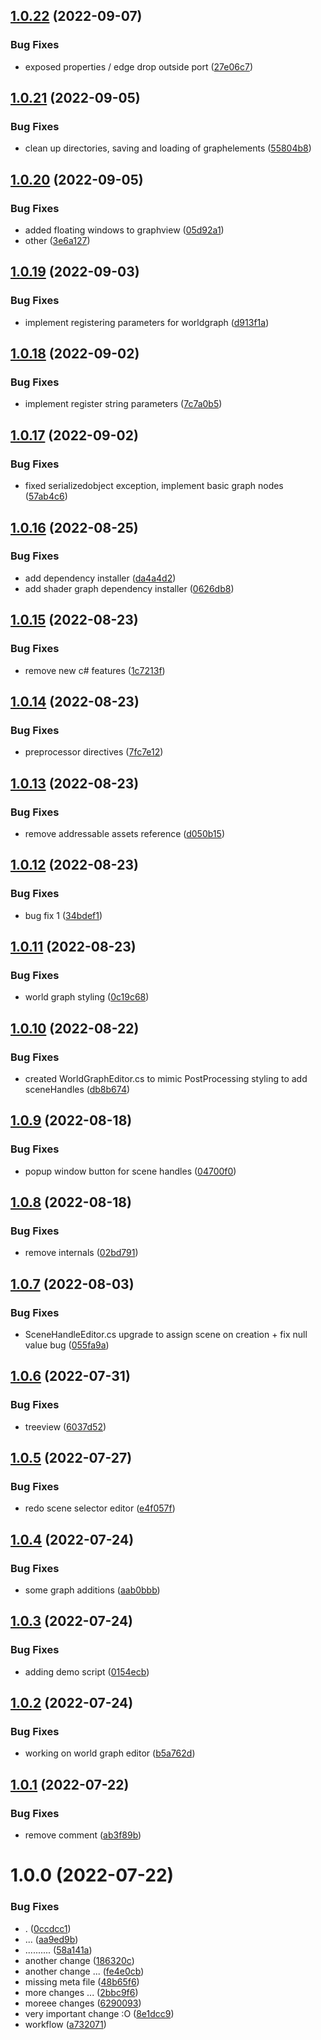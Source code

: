 ## [1.0.22](https://github.com/vazeraja/TN_SceneManagement/compare/v1.0.21...v1.0.22) (2022-09-07)


### Bug Fixes

* exposed properties / edge drop outside port ([27e06c7](https://github.com/vazeraja/TN_SceneManagement/commit/27e06c742830d2b0641b19fa93db7321c29adf23))

## [1.0.21](https://github.com/vazeraja/TN_SceneManagement/compare/v1.0.20...v1.0.21) (2022-09-05)


### Bug Fixes

* clean up directories, saving and loading of graphelements ([55804b8](https://github.com/vazeraja/TN_SceneManagement/commit/55804b8b7fcba6023f141c6d1ca0991eafa88197))

## [1.0.20](https://github.com/vazeraja/TN_SceneManagement/compare/v1.0.19...v1.0.20) (2022-09-05)


### Bug Fixes

* added floating windows to graphview ([05d92a1](https://github.com/vazeraja/TN_SceneManagement/commit/05d92a19b10ad935596514e8667ef87b815e601e))
* other ([3e6a127](https://github.com/vazeraja/TN_SceneManagement/commit/3e6a12798d0a2d4491979dc10d6645012c51e349))

## [1.0.19](https://github.com/vazeraja/TN_SceneManagement/compare/v1.0.18...v1.0.19) (2022-09-03)


### Bug Fixes

* implement registering parameters for worldgraph ([d913f1a](https://github.com/vazeraja/TN_SceneManagement/commit/d913f1abeb89f51a0b60969935efa37f488c8f69))

## [1.0.18](https://github.com/vazeraja/TN_SceneManagement/compare/v1.0.17...v1.0.18) (2022-09-02)


### Bug Fixes

* implement register string parameters ([7c7a0b5](https://github.com/vazeraja/TN_SceneManagement/commit/7c7a0b51f2b7a86aed31001ffb4ba49d0f01cf05))

## [1.0.17](https://github.com/vazeraja/TN_SceneManagement/compare/v1.0.16...v1.0.17) (2022-09-02)


### Bug Fixes

* fixed serializedobject exception, implement basic graph nodes ([57ab4c6](https://github.com/vazeraja/TN_SceneManagement/commit/57ab4c6f41e4d7ac0a6ce3cd31655b88d33df61f))

## [1.0.16](https://github.com/vazeraja/TN_SceneManagement/compare/v1.0.15...v1.0.16) (2022-08-25)


### Bug Fixes

* add dependency installer ([da4a4d2](https://github.com/vazeraja/TN_SceneManagement/commit/da4a4d2a6ae7bdc7c32a26c6b91bd39207fb04c4))
* add shader graph dependency installer ([0626db8](https://github.com/vazeraja/TN_SceneManagement/commit/0626db86c64582426299f74adad5bcb867cce979))

## [1.0.15](https://github.com/vazeraja/TN_SceneManagement/compare/v1.0.14...v1.0.15) (2022-08-23)


### Bug Fixes

* remove new c# features ([1c7213f](https://github.com/vazeraja/TN_SceneManagement/commit/1c7213fe596c7e7e00048d7dc8c187a8e3e71d09))

## [1.0.14](https://github.com/vazeraja/TN_SceneManagement/compare/v1.0.13...v1.0.14) (2022-08-23)


### Bug Fixes

* preprocessor directives ([7fc7e12](https://github.com/vazeraja/TN_SceneManagement/commit/7fc7e12c7665b61e4eedfb6c6e32f7b2c204fd43))

## [1.0.13](https://github.com/vazeraja/TN_SceneManagement/compare/v1.0.12...v1.0.13) (2022-08-23)


### Bug Fixes

* remove addressable assets reference ([d050b15](https://github.com/vazeraja/TN_SceneManagement/commit/d050b15f9cdfd92ebb2857a79e141857df8edd0e))

## [1.0.12](https://github.com/vazeraja/TN_SceneManagement/compare/v1.0.11...v1.0.12) (2022-08-23)


### Bug Fixes

* bug fix 1 ([34bdef1](https://github.com/vazeraja/TN_SceneManagement/commit/34bdef1aadcbdaa4f78db172d854f4fd865d67e5))

## [1.0.11](https://github.com/vazeraja/TN_SceneManagement/compare/v1.0.10...v1.0.11) (2022-08-23)


### Bug Fixes

* world graph styling ([0c19c68](https://github.com/vazeraja/TN_SceneManagement/commit/0c19c68fde8baccd980155e748388c6beb4f8ab4))

## [1.0.10](https://github.com/vazeraja/TN_SceneManagement/compare/v1.0.9...v1.0.10) (2022-08-22)


### Bug Fixes

* created WorldGraphEditor.cs to mimic PostProcessing styling to add sceneHandles ([db8b674](https://github.com/vazeraja/TN_SceneManagement/commit/db8b674a2f25b1c3d47920912c904c6f7850fbdd))

## [1.0.9](https://github.com/vazeraja/TN_SceneManagement/compare/v1.0.8...v1.0.9) (2022-08-18)


### Bug Fixes

* popup window button for scene handles ([04700f0](https://github.com/vazeraja/TN_SceneManagement/commit/04700f018b968944baec0d97792068068139277e))

## [1.0.8](https://github.com/vazeraja/TN_SceneManagement/compare/v1.0.7...v1.0.8) (2022-08-18)


### Bug Fixes

* remove internals ([02bd791](https://github.com/vazeraja/TN_SceneManagement/commit/02bd79114d432b2a07fb2c7fbe2f67be3b427b94))

## [1.0.7](https://github.com/vazeraja/TN_SceneManagement/compare/v1.0.6...v1.0.7) (2022-08-03)


### Bug Fixes

* SceneHandleEditor.cs upgrade to assign scene on creation + fix null value bug ([055fa9a](https://github.com/vazeraja/TN_SceneManagement/commit/055fa9a6b2bdc15e9afd2ffe23b0a85c4e66c01e))

## [1.0.6](https://github.com/vazeraja/TN_SceneManagement/compare/v1.0.5...v1.0.6) (2022-07-31)


### Bug Fixes

* treeview ([6037d52](https://github.com/vazeraja/TN_SceneManagement/commit/6037d5255d1ca776bb616cf1abd4551148e5d7e3))

## [1.0.5](https://github.com/vazeraja/TN_SceneManagement/compare/v1.0.4...v1.0.5) (2022-07-27)


### Bug Fixes

* redo scene selector editor ([e4f057f](https://github.com/vazeraja/TN_SceneManagement/commit/e4f057fc2fc8d626c90164aabd0d75aec3dda1f1))

## [1.0.4](https://github.com/vazeraja/TN_SceneManagement/compare/v1.0.3...v1.0.4) (2022-07-24)


### Bug Fixes

* some graph additions ([aab0bbb](https://github.com/vazeraja/TN_SceneManagement/commit/aab0bbba19519067a52c14c660721b59851946c3))

## [1.0.3](https://github.com/vazeraja/TN_SceneManagement/compare/v1.0.2...v1.0.3) (2022-07-24)


### Bug Fixes

* adding demo script ([0154ecb](https://github.com/vazeraja/TN_SceneManagement/commit/0154ecb6ed8799b6adc52577e2448d7335553f61))

## [1.0.2](https://github.com/vazeraja/TN_SceneManagement/compare/v1.0.1...v1.0.2) (2022-07-24)


### Bug Fixes

* working on world graph editor ([b5a762d](https://github.com/vazeraja/TN_SceneManagement/commit/b5a762d5f46f1fb2c2a039c019b4c89c6fd2052d))

## [1.0.1](https://github.com/vazeraja/TN_SceneManagement/compare/v1.0.0...v1.0.1) (2022-07-22)


### Bug Fixes

* remove comment ([ab3f89b](https://github.com/vazeraja/TN_SceneManagement/commit/ab3f89b0a119656860165ac4db38c9b664d0e883))

# 1.0.0 (2022-07-22)


### Bug Fixes

* . ([0ccdcc1](https://github.com/vazeraja/TN_SceneManagement/commit/0ccdcc128966f982523b1dc386003599924461ae))
* ... ([aa9ed9b](https://github.com/vazeraja/TN_SceneManagement/commit/aa9ed9b17ac4949ba499cbe69f57ac191788718e))
* .......... ([58a141a](https://github.com/vazeraja/TN_SceneManagement/commit/58a141a58e23ecaf085728bc97fade14211a966b))
* another change ([186320c](https://github.com/vazeraja/TN_SceneManagement/commit/186320c53be1ffc652b93b61a720f2f1b59ddd1b))
* another change ... ([fe4e0cb](https://github.com/vazeraja/TN_SceneManagement/commit/fe4e0cb2c3587e376cd89228ef26176db0311023))
* missing meta file ([48b65f6](https://github.com/vazeraja/TN_SceneManagement/commit/48b65f68429723679fbbd2528f8b64c78e8a4e8e))
* more changes ... ([2bbc9f6](https://github.com/vazeraja/TN_SceneManagement/commit/2bbc9f66caa393830105c475cc2384a7b32b5a21))
* moreee changes ([6290093](https://github.com/vazeraja/TN_SceneManagement/commit/6290093012b8c5a93e4fd3c00ad72c1cf51a6c3c))
* very important change :O ([8e1dcc9](https://github.com/vazeraja/TN_SceneManagement/commit/8e1dcc919bb1abbb631800d9883bda8ecbec8640))
* workflow ([a732071](https://github.com/vazeraja/TN_SceneManagement/commit/a732071c0212abde33713412418c32122609702b))
